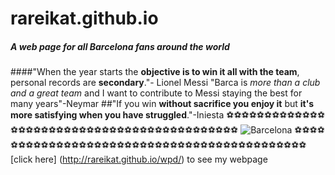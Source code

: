 # rareikat.github.io
##### A web page for all ***Barcelona*** fans around the world
####"When the year starts the **objective is to win it all with the team**, personal records are **secondary**."- Lionel Messi
"Barca is *more than a club and a great team* and I want to contribute to Messi staying the best for many years"-Neymar
##"If you win **without sacrifice you enjoy it** but **it's more satisfying when you have struggled**."-Iniesta
:soccer::soccer::soccer::soccer::soccer::soccer::soccer::soccer::soccer::soccer::soccer::soccer::soccer::soccer::soccer::soccer::soccer::soccer::soccer::soccer::soccer::soccer::soccer::soccer::soccer::soccer::soccer::soccer::soccer::soccer::soccer::soccer::soccer::soccer::soccer::soccer::soccer::soccer::soccer::soccer::soccer::soccer::soccer:
![Barcelona](http://footballshirtsdirectuk.com/wp-content/uploads/2015/07/FC-Barcelona-15-16-Home-Kit.jpg)
:soccer::soccer::soccer::soccer::soccer::soccer::soccer::soccer::soccer::soccer::soccer::soccer::soccer::soccer::soccer::soccer::soccer::soccer::soccer::soccer::soccer::soccer::soccer::soccer::soccer::soccer::soccer::soccer::soccer::soccer::soccer::soccer::soccer::soccer::soccer::soccer::soccer::soccer::soccer::soccer::soccer::soccer::soccer:
[click here] (http://rareikat.github.io/wpd/) to see my webpage
